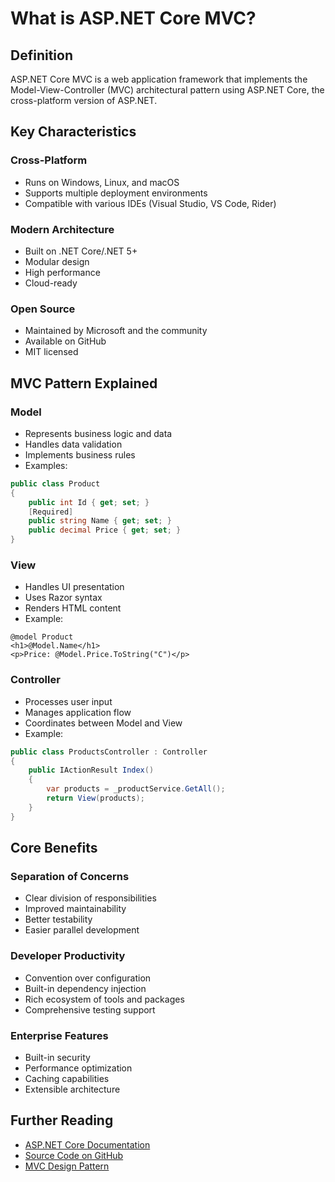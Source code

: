 # What is ASP.NET Core MVC?

## Definition
ASP.NET Core MVC is a web application framework that implements the Model-View-Controller (MVC) architectural pattern using ASP.NET Core, the cross-platform version of ASP.NET.

## Key Characteristics

### Cross-Platform
- Runs on Windows, Linux, and macOS
- Supports multiple deployment environments
- Compatible with various IDEs (Visual Studio, VS Code, Rider)

### Modern Architecture
- Built on .NET Core/.NET 5+
- Modular design
- High performance
- Cloud-ready

### Open Source
- Maintained by Microsoft and the community
- Available on GitHub
- MIT licensed

## MVC Pattern Explained

### Model
- Represents business logic and data
- Handles data validation
- Implements business rules
- Examples:
```csharp
public class Product
{
    public int Id { get; set; }
    [Required]
    public string Name { get; set; }
    public decimal Price { get; set; }
}
```

### View
- Handles UI presentation
- Uses Razor syntax
- Renders HTML content
- Example:
```cshtml
@model Product
<h1>@Model.Name</h1>
<p>Price: @Model.Price.ToString("C")</p>
```

### Controller
- Processes user input
- Manages application flow
- Coordinates between Model and View
- Example:
```csharp
public class ProductsController : Controller
{
    public IActionResult Index()
    {
        var products = _productService.GetAll();
        return View(products);
    }
}
```

## Core Benefits

### Separation of Concerns
- Clear division of responsibilities
- Improved maintainability
- Better testability
- Easier parallel development

### Developer Productivity
- Convention over configuration
- Built-in dependency injection
- Rich ecosystem of tools and packages
- Comprehensive testing support

### Enterprise Features
- Built-in security
- Performance optimization
- Caching capabilities
- Extensible architecture

## Further Reading
- [ASP.NET Core Documentation](https://docs.microsoft.com/aspnet/core)
- [Source Code on GitHub](https://github.com/dotnet/aspnetcore)
- [MVC Design Pattern](../03-Basic-Concepts/design-patterns.md)